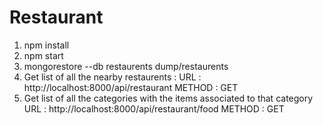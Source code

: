 # Restaurant

1. npm install
2. npm start
3. mongorestore --db restaurents dump/restaurents
4. Get list of all the nearby restaurents :
   URL : http://localhost:8000/api/restaurant
   METHOD : GET
5. Get list of all the categories with the items associated to that category
   URL : http://localhost:8000/api/restaurant/food
   METHOD : GET
